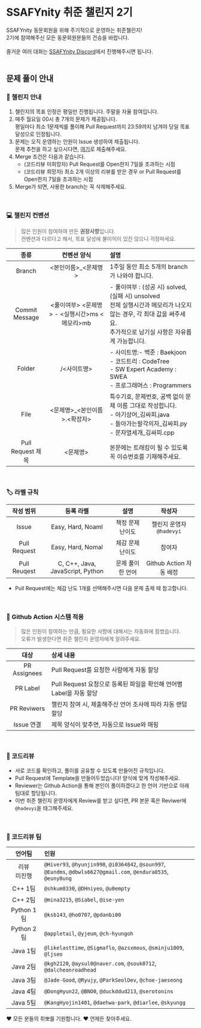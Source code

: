 # SSAFYnity 취준 챌린지 2기

SSAFYnity 동문회원을 위해 주기적으로 운영하는 취준챌린지! <br>
2기에 참여해주신 모든 동문회원분들의 건승을 바랍니다. <br>
<br>
즐거운 여러 대화는 [SSAFYnity Discord](https://cafe.naver.com/ssafynity/862)에서 진행해주시면 됩니다.<br>
<br>

## 문제 풀이 안내

### 📝 챌린지 안내
1. 챌린지의 목표 인정은 평일만 진행됩니다. 주말을 자율 참여입니다.
2. 매주 월요일 00시 총 7개의 문제가 제공됩니다. <br>
평일마다 최소 1문제씩를 풀이해 Pull Request까지 23:59까지 남겨야 당일 목표 달성으로 인정됩니다.
3. 문제는 오직 운영하는 인원이 Issue 생성하여 제출됩니다.<br>문제 추천을 하고 싶으시다면, [여기](https://forms.gle/MwiedpiQ3AbVn8na6)로 제출해주세요.
4. Merge 조건은 다음과 같습니다.
   - (코드리뷰 미희망자) Pull Request를 Open한지 7일을 초과하는 시점
   - (코드리뷰 희망자) 최소 2개 이상의 리뷰를 받은 경우 or Pull Request를 Open한지 7일을 초과하는 시점
5. Merge가 되면, 사용한 branch는 꼭 삭제해주세요.

<br> 

### 💻 챌린지 컨벤션
> 많은 인원이 참여하여 만든 **권장사항**입니다.<br>
> 컨벤션과 다르다고 해서, 목표 달성에 불이익이 있진 않으니 걱정마세요.

| 종류 | 컨벤션 양식 | 설명 |
| :---: | :---: | :--- |
| Branch | <본인이름>_<문제명> | 1주일 동안 최소 5개의 branch가 나와야 합니다. |
| Commit Message | <풀이여부> <문제명> - <실행시간>ms <메모리>mb | - 풀이여부 : (성공 시) solved, (실패 시) unsolved<br>전체 실행시간과 메모리가 나오지 않는 경우, 각 최대 값을 써주세요.<br>추가적으로 남기실 사항은 자유롭게 가능합니다. |
| Folder | /<사이트명> | - 사이트명:- 백준 : Baekjoon<br>- 코드트리 : CodeTree<br>- SW Expert Academy : SWEA<br>- 프로그래머스 : Programmers |
| File | <문제명>_<본인이름>.<확장자> | 특수기호, 문제번호, 공백 없이 문제 이름 그대로 작성합니다.<br>- 아기상어_김싸피.java<br>- 돌아가는팔각의자_김싸피.py<br>- 문자열세개_김싸피.cpp |
| Pull Request 제목 | <문제명> | 본문에는 트래킹이 될 수 있도록 꼭 이슈번호를 기재해주세요. |

<br> 

### 🏷️ 라벨 규칙
| 작성 범위 | 등록 라벨 | 설명 | 작성자 |
| :----: | :---: | :---:| :---:|
| Issue | Easy, Hard, Noaml | 책정 문제 난이도 | 챌린지 운영자 `@hadevyi`
| Pull Request | Easy, Hard, Nomal | 체감 문제 난이도 | 참여자 |
| Pull Reuqest | C, C++, Java, JavaScript, Python | 문제 풀이한 언어 | Github Action 자동 배정 |
- Pull Request에는 체감 난도 1개를 선택해주시면 다음 문제 출제 때 참고합니다.


<br>

### 🤖 Github Action 시스템 적용
> 많은 인원이 참여하는 만큼, 필요한 사항에 대해서는 자동화에 힘썼습니다.<br>
> 오류가 발생한다면 취준 챌린자 운영자에게 알려주세요.

| 대상 | 상세 내용 |
|:--:|:--|
|PR Assignees | Pull Request를 요청한 사람에게 자동 할당 |
|PR Label | Pull Request 요청으로 등록된 파일을 확인해 언어별 Label을 자동 할당 |
|PR Reviwers | 챌린지 참여 시, 제출해주신 언어 조사에 따라 자동 랜덤 할당 |
|Issue 연결 | 제목 양식이 맞추면, 자동으로 Issue와 매핑 |

<br> 

### 📃 코드리뷰
- 서로 코드를 확인하고, 풀이를 공유할 수 있도록 만들어진 규칙입니다.
- Pull Request에 Template을 만들어두었습니다! 양식에 맞게 작성해주세요.
- Reviewer는 Github Action을 통해 본인이 풀이하겠다고 한 언어 기반으로 아래 팀대로 할당됩니다.
- 이번 취준 챌린지 운영자에게 Review를 받고 싶다면, PR 본문 혹은 Reviwer에 `@hadevyi`을 태그해주세요.

<br>

### 👥 코드리뷰 팀
| 언어팀 | 인원 |
| :---: | :---|
| 리뷰<br>미진행 | `@Hiver93`, `@hyunjin998`, `@i0364842`, `@soun997`,<br> `@Eundms`, `@dbwls6627@gmail.com`, `@endura0535`, `@euny0ung` |
| C++ 1팀 | `@shkum0330`, `@DHniyeo`, `@u0empty` |
| C++ 2팀 | `@mina3215`, `@Siabel`, `@ise-yen` |
| Python 1팀 | `@ksb143`, `@ho0707`, `@pdanbi00` |
| Python 2팀 | `@appletail`, `@yjeum`, `@ch-hyungoh` |
| Java 1팀 | `@likelasttime`, `@Sigmaflo`, `@azsxmous`, `@sminju1009`, `@ljseo` |
| Java 2팀 | `@kgh2120`, `@aysul0@naver.com`, `@souk0712`, `@dalcheonroadhead` |
| Java 3팀 | `@Jade-Good`, `@Ryujy`, `@ParkSeolDev`, `@choe-jaeseong` |
| Java 4팀 | `@DongHyun22`, `@BNO0`, `@duckddud213`, `@serotonins` |
| Java 5팀 | `@KangHyojin1401`, `@daehwa-park`, `@diarlee`, `@skyungg` |

♥️ 모든 분들의 취뽀를 기원합니다.
♥️ 언제든 찾아주세요.
